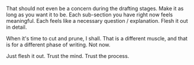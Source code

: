 That should not even be a concern during the drafting stages. Make it as long as you want it to be. Each sub-section you have right now feels meaningful. Each feels like a necessary question / explanation. Flesh it out in detail.

When it's time to cut and prune, I shall. That is a different muscle, and that is for a different phase of writing. Not now.

Just flesh it out. Trust the mind. Trust the process.
